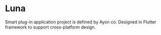 # Luna
Smart plug-in application project is defined by Ayon co. 
Designed in Flutter framework to support cross-platform design. 
